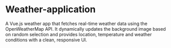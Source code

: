 # Weather-application
 A Vue.js weather app that fetches real-time weather data using the OpenWeatherMap API. It dynamically updates the background image based on random selection and provides location, temperature and weather conditions with a clean, responsive UI.
